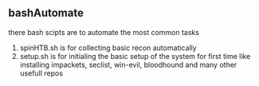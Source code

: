 ## bashAutomate

there bash scipts are to automate the most common tasks 

1. spinHTB.sh is for collecting basic recon automatically 
2. setup.sh is for initialing the basic setup of the system for first time
like installing impackets, seclist, win-evil, bloodhound and many other usefull repos  
